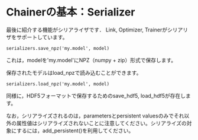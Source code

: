 # Chainerの基本：Serializer

最後に紹介する機能がシリアライザです．
Link, Optimizer, Trainerがシリアリザをサポートしています。

```
serializers.save_npz('my.model', model)
```

これは，modelを'my.model'にNPZ（numpy + zip）形式で保存します。

保存されたモデルはload_npzで読み込むことができます。

```
serializers.load_npz('my.model', model)
```

同様に，HDF5フォーマットで保存するためのsave_hdf5, load_hdf5が存在します。

なお，シリアライズされるのは，parametersとpersistent valuesのみでそれ以外の属性値はシリアライズされないことに注意してください。シリアライズの対象にするには，add_persistent()を利用してください。
